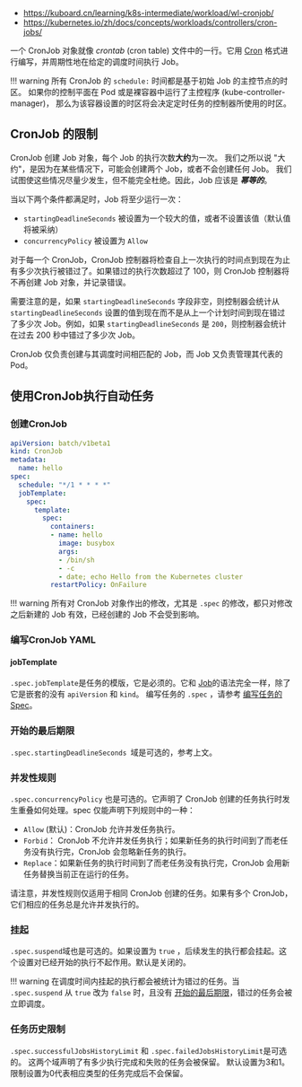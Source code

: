 - https://kuboard.cn/learning/k8s-intermediate/workload/wl-cronjob/
- https://kubernetes.io/zh/docs/concepts/workloads/controllers/cron-jobs/

一个 CronJob 对象就像 *crontab* (cron table) 文件中的一行。它用 [Cron](https://en.wikipedia.org/wiki/Cron) 格式进行编写，并周期性地在给定的调度时间执行 Job。

!!! warning
	所有 CronJob 的 `schedule:` 时间都是基于初始 Job 的主控节点的时区。
	如果你的控制平面在 Pod 或是裸容器中运行了主控程序 (kube-controller-manager)， 那么为该容器设置的时区将会决定定时任务的控制器所使用的时区。

## CronJob 的限制

CronJob 创建 Job 对象，每个 Job 的执行次数**大约**为一次。 我们之所以说 "大约"，是因为在某些情况下，可能会创建两个 Job，或者不会创建任何 Job。 我们试图使这些情况尽量少发生，但不能完全杜绝。因此，Job 应该是 ***幂等的***。

当以下两个条件都满足时，Job 将至少运行一次：

- `startingDeadlineSeconds` 被设置为一个较大的值，或者不设置该值（默认值将被采纳）
- `concurrencyPolicy` 被设置为 `Allow`

对于每一个 CronJob，CronJob 控制器将检查自上一次执行的时间点到现在为止有多少次执行被错过了。如果错过的执行次数超过了 100，则 CronJob 控制器将不再创建 Job 对象，并记录错误。

需要注意的是，如果 `startingDeadlineSeconds` 字段非空，则控制器会统计从 `startingDeadlineSeconds` 设置的值到现在而不是从上一个计划时间到现在错过了多少次 Job。例如，如果 `startingDeadlineSeconds` 是 `200`，则控制器会统计在过去 200 秒中错过了多少次 Job。

CronJob 仅负责创建与其调度时间相匹配的 Job，而 Job 又负责管理其代表的 Pod。

## 使用CronJob执行自动任务

### 创建CronJob

```yml
apiVersion: batch/v1beta1
kind: CronJob
metadata:
  name: hello
spec:
  schedule: "*/1 * * * *"
  jobTemplate:
    spec:
      template:
        spec:
          containers:
          - name: hello
            image: busybox
            args:
            - /bin/sh
            - -c
            - date; echo Hello from the Kubernetes cluster
          restartPolicy: OnFailure
```

!!! warning
	所有对 CronJob 对象作出的修改，尤其是 `.spec` 的修改，都只对修改之后新建的 Job 有效，已经创建的 Job 不会受到影响。

### 编写CronJob YAML

#### jobTemplate

`.spec.jobTemplate`是任务的模版，它是必须的。它和 [Job](https://kubernetes.io/docs/concepts/workloads/controllers/jobs-run-to-completion/)的语法完全一样，除了它是嵌套的没有 `apiVersion` 和 `kind`。 编写任务的 `.spec` ，请参考 [编写任务的Spec](https://kubernetes.io/docs/concepts/workloads/controllers/jobs-run-to-completion/#writing-a-job-spec)。

### 开始的最后期限

`.spec.startingDeadlineSeconds `域是可选的，参考上文。

### 并发性规则

`.spec.concurrencyPolicy` 也是可选的。它声明了 CronJob 创建的任务执行时发生重叠如何处理。spec 仅能声明下列规则中的一种：

- `Allow` (默认)：CronJob 允许并发任务执行。
- `Forbid`： CronJob 不允许并发任务执行；如果新任务的执行时间到了而老任务没有执行完，CronJob 会忽略新任务的执行。
- `Replace`：如果新任务的执行时间到了而老任务没有执行完，CronJob 会用新任务替换当前正在运行的任务。

请注意，并发性规则仅适用于相同 CronJob 创建的任务。如果有多个 CronJob，它们相应的任务总是允许并发执行的。

### 挂起

`.spec.suspend`域也是可选的。如果设置为 `true` ，后续发生的执行都会挂起。这个设置对已经开始的执行不起作用。默认是关闭的。

!!! warning
	在调度时间内挂起的执行都会被统计为错过的任务。当 `.spec.suspend` 从 `true` 改为 `false` 时，且没有 [开始的最后期限](https://kubernetes.io/zh/docs/tasks/job/automated-tasks-with-cron-jobs/#starting-deadline)，错过的任务会被立即调度。

### 任务历史限制

`.spec.successfulJobsHistoryLimit` 和 `.spec.failedJobsHistoryLimit`是可选的。 这两个域声明了有多少执行完成和失败的任务会被保留。 默认设置为3和1。限制设置为0代表相应类型的任务完成后不会保留。

